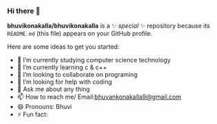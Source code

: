 ### Hi there 👋


**bhuvikonakalla/bhuvikonakalla** is a ✨ _special_ ✨ repository because its `README.md` (this file) appears on your GitHub profile.

Here are some ideas to get you started:

- 🔭 I’m currently studying computer science technology
- 🌱 I’m currently learning c & c++
- 👯 I’m looking to collaborate on programing
- 🤔 I’m looking for help with coding
- 💬 Ask me about any thing
- 📫 How to reach me/ Email:bhuvankonakalla9@gmail.com
- 😄 Pronouns: Bhuvi
- ⚡ Fun fact: 

